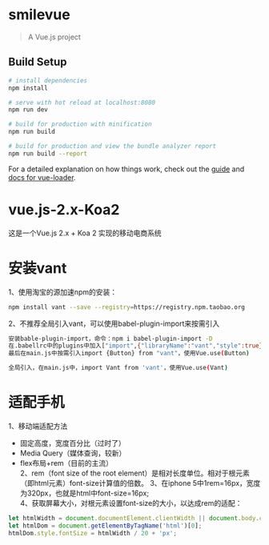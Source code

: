 # smilevue

> A Vue.js project

## Build Setup

``` bash
# install dependencies
npm install

# serve with hot reload at localhost:8080
npm run dev

# build for production with minification
npm run build

# build for production and view the bundle analyzer report
npm run build --report
```

For a detailed explanation on how things work, check out the [guide](http://vuejs-templates.github.io/webpack/) and [docs for vue-loader](http://vuejs.github.io/vue-loader).

# vue.js-2.x-Koa2
这是一个Vue.js 2.x + Koa 2 实现的移动电商系统

# 安装vant
1、使用淘宝的源加速npm的安装：  
``` bash
npm install vant --save --registry=https://registry.npm.taobao.org
```

2、不推荐全局引入vant，可以使用babel-plugin-import来按需引入  
``` bash
安装bable-plugin-import，命令：npm i babel-plugin-import -D
在.babellrc中的plugins中加入["import",{"libraryName":"vant","style":true}]
最后在main.js中按需引入import {Button} from "vant"，使用Vue.use(Button)

全局引入，在main.js中，import Vant from 'vant'，使用Vue.use(Vant)
```

# 适配手机
1、移动端适配方法  
* 固定高度，宽度百分比（过时了）  
* Media Query（媒体查询，较新）  
* flex布局+rem（目前的主流）  
2、rem（font size of the root element）是相对长度单位。相对于根元素（即html元素）font-size计算值的倍数。
3、在iphone 5中1rem=16px，宽度为320px，也就是html中font-size=16px;  
4、获取屏幕大小，对根元素设置font-size的大小，以达成rem的适配：  
```javascript
let htmlWidth = document.documentElement.clientWidth || document.body.clientWidth;
let htmlDom = document.getElementByTagName('html')[0];
htmlDom.style.fontSize = htmlWidth / 20 + 'px';
```
